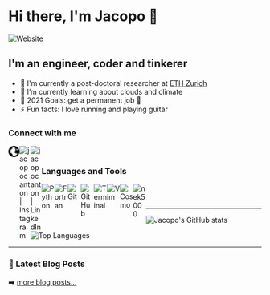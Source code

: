 # Hi there, I'm Jacopo 👋

[![Website](https://img.shields.io/website?label=jacopocanton.com&style=for-the-badge&url=https%3A%2F%2Fcodestackr.com)](https://jacopocanton.com)

## I'm an engineer, coder and tinkerer

- 🔭 I'm currently a post-doctoral researcher at [ETH Zurich](https://iac.ethz.ch/group/climate-and-water-cycle.html)
- 🌱 I’m currently learning about clouds and climate
- 🥅 2021 Goals: get a permanent job 🤣
- ⚡ Fun facts: I love running and playing guitar

### Connect with me

[<img align="left" alt="jacopocanton.com" width="22px" src="https://raw.githubusercontent.com/iconic/open-iconic/master/svg/globe.svg" />][website]
[<img align="left" alt="jacopocanton | Instagram" width="22px" src="https://cdn.jsdelivr.net/npm/simple-icons@v3/icons/instagram.svg" />][instagram]
[<img align="left" alt="jacopocanton | LinkedIn" width="22px" src="https://cdn.jsdelivr.net/npm/simple-icons@v3/icons/linkedin.svg" />][linkedin]

<br />

### Languages and Tools

[<img align="left" alt="Python" width="26px" src="https://vorillaz.github.io/devicons/!SVG/python.svg" />](https://vorillaz.github.io/devicons/#/singleicon/python)
[<img align="left" alt="Fortran" width="26px" src="https://simpleicons.org/icons/fortran.svg" />](https://simpleicons.org/?q=fortran)
[<img align="left" alt="Git" width="26px" src="https://vorillaz.github.io/devicons/!SVG/git.svg" />](https://vorillaz.github.io/devicons/#/singleicon/git)
[<img align="left" alt="GitHub" width="26px" src="https://vorillaz.github.io/devicons/!SVG/github_badge.svg" />](https://vorillaz.github.io/devicons/#/singleicon/github_badge)
[<img align="left" alt="Terminal" width="26px" src="https://vorillaz.github.io/devicons/!SVG/terminal.svg" />](https://vorillaz.github.io/devicons/#/singleicon/terminal)
[<img align="left" alt="Vim" width="26px" src="https://upload.wikimedia.org/wikipedia/commons/4/4f/Icon-Vim.svg" />](https://www.vim.org/)
[<img align="left" alt="Cosmo" width="26px" src="http://www.cosmo-model.org/favicon.ico" />](http://www.cosmo-model.org/)
[<img align="left" alt="nek5000" width="26px" src="https://avatars.githubusercontent.com/u/11303440?s=200&v=4" />](https://nek5000.mcs.anl.gov/)

<br />
<br />

---

![Jacopo's GitHub stats](https://github-readme-stats.vercel.app/api?username=jcanton&count_private=true&show_icons=true)

![Top Languages](https://github-readme-stats.vercel.app/api/top-langs/?username=jcanton)

---

### 📕 Latest Blog Posts

<!-- BLOG-POST-LIST:START -->
<!-- BLOG-POST-LIST:END -->

➡️ [more blog posts...](https://jacopocanton.com/posts/)

[website]: https://jacopocanton.com
[instagram]: https://instagram.com/jacopocanton
[linkedin]: https://www.linkedin.com/in/jacopo-canton

<!--
**jcanton/jcanton** is a ✨ _special_ ✨ repository because its `README.md` (this file) appears on your GitHub profile.

Here are some ideas to get you started:

- 🔭 I’m currently working on ...
- 🌱 I’m currently learning ...
- 👯 I’m looking to collaborate on ...
- 🤔 I’m looking for help with ...
- 💬 Ask me about ...
- 📫 How to reach me: ...
- 😄 Pronouns: ...
- ⚡ Fun fact: ...
-->
